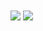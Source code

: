 <img align="center" src="https://github-readme-stats.vercel.app/api?username=0tii&show_icons=true&theme=tokyonight" />
</a>
<a href="https://github.com/0tii">
  <img align="center" src="https://github-readme-stats.vercel.app/api/top-langs/?username=0tii&layout=compact" />
</a>
